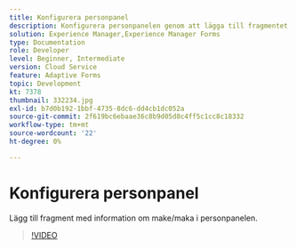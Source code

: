 ```yaml
---
title: Konfigurera personpanel
description: Konfigurera personpanelen genom att lägga till fragmentet med information om make/maka.
solution: Experience Manager,Experience Manager Forms
type: Documentation
role: Developer
level: Beginner, Intermediate
version: Cloud Service
feature: Adaptive Forms
topic: Development
kt: 7378
thumbnail: 332234.jpg
exl-id: b7d0b192-1bbf-4735-8dc6-dd4cb1dc052a
source-git-commit: 2f619bc6ebaae36c8b9d05d8c4ff5c1cc8c18332
workflow-type: tm+mt
source-wordcount: '22'
ht-degree: 0%

---
```


# Konfigurera personpanel

Lägg till fragment med information om make/maka i personpanelen.

>[!VIDEO](https://video.tv.adobe.com/v/332234?quality=12&learn=on)
